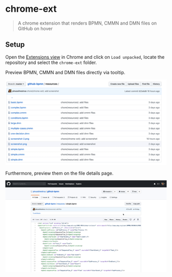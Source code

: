 # chrome-ext

> A chrome extension that renders BPMN, CMMN and DMN files on GitHub on hover

## Setup

Open the [Extensions view](https://support.google.com/chrome_webstore/answer/2664769?hl=en) in Chrome and click on `Load unpacked`, locate the repository and select the `chrome-ext` folder.

Preview BPMN, CMMN and DMN files directly via tooltip.

![](../resources/screencast-1.gif)

Furthermore, preview them on the file details page.

![](../resources/screencast-3.gif)